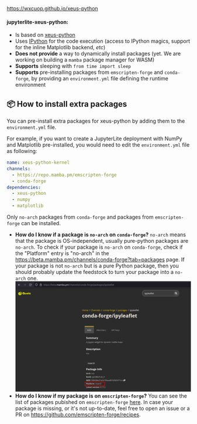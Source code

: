 https://wxcuop.github.io/xeus-python

#### jupyterlite-xeus-python:

- Is based on [xeus-python](https://github.com/jupyter-xeus/xeus-python)
- Uses [IPython](https://github.com/ipython/ipython) for the code execution (access to IPython magics, support for the inline Matplotlib backend, *etc*)
- **Does not provide** a way to dynamically install packages (yet. We are working on building a ``mamba`` package manager for WASM)
- **Supports** sleeping with ``from time import sleep``
- **Supports** pre-installing packages from ``emscripten-forge`` and ``conda-forge``, by providing an ``environment.yml`` file defining the runtime environment

## 📦 How to install extra packages

You can pre-install extra packages for xeus-python by adding them to the ``environment.yml`` file.

For example, if you want to create a JupyterLite deployment with NumPy and Matplotlib pre-installed, you would need to edit the ``environment.yml`` file as following:

```yml
name: xeus-python-kernel
channels:
  - https://repo.mamba.pm/emscripten-forge
  - conda-forge
dependencies:
  - xeus-python
  - numpy
  - matplotlib
```

Only ``no-arch`` packages from ``conda-forge`` and packages from ``emscripten-forge`` can be installed.
- **How do I know if a package is ``no-arch`` on ``conda-forge``?** ``no-arch`` means that the package is OS-independent, usually pure-python packages are ``no-arch``. To check if your package is ``no-arch`` on ``conda-forge``, check if the "Platform" entry is "no-arch" in the https://beta.mamba.pm/channels/conda-forge?tab=packages page. If your package is not ``no-arch`` but is a pure Python package, then you should probably update the feedstock to turn your package into a ``no-arch`` one.
![](noarch.png)
- **How do I know if my package is on ``emscripten-forge``?** You can see the list of packages pubished on ``emscripten-forge`` [here](https://beta.mamba.pm/channels/emscripten-forge?tab=packages). In case your package is missing, or it's not up-to-date, feel free to open an issue or a PR on https://github.com/emscripten-forge/recipes.
